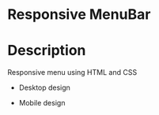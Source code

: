 # Responsive MenuBar


# Description 

Responsive menu using HTML and CSS

* Desktop design

* Mobile design
